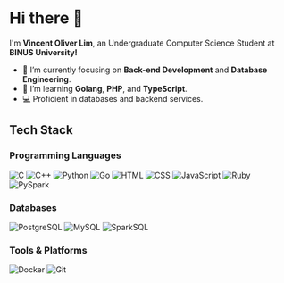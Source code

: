 # Hi there 👋
I'm **Vincent Oliver Lim**, an Undergraduate Computer Science Student at **BINUS University!** 
- 🎯 I’m currently focusing on **Back-end Development** and **Database Engineering**.
- 🌱 I’m learning **Golang**, **PHP**, and **TypeScript**.
- 💻 Proficient in databases and backend services.

## Tech Stack

### Programming Languages
![C](https://img.shields.io/badge/-C-00599C?style=flat&logo=c&logoColor=white)
![C++](https://img.shields.io/badge/-C++-00599C?style=flat&logo=c%2B%2B&logoColor=white)
![Python](https://img.shields.io/badge/-Python-3776AB?style=flat&logo=python&logoColor=white)
![Go](https://img.shields.io/badge/-Go-00ADD8?style=flat&logo=go&logoColor=white)
![HTML](https://img.shields.io/badge/-HTML-E34F26?style=flat&logo=html5&logoColor=white)
![CSS](https://img.shields.io/badge/-CSS-1572B6?style=flat&logo=css3&logoColor=white)
![JavaScript](https://img.shields.io/badge/-JavaScript-F7DF1E?style=flat&logo=javascript&logoColor=white)
![Ruby](https://img.shields.io/badge/-Ruby-C72C48?style=flat&logo=ruby&logoColor=white)
![PySpark](https://img.shields.io/badge/-PySpark-E35A21?style=flat&logo=apache&logoColor=white)

### Databases
![PostgreSQL](https://img.shields.io/badge/-PostgreSQL-336791?style=flat&logo=postgresql&logoColor=white)
![MySQL](https://img.shields.io/badge/-MySQL-00758F?style=flat&logo=mysql&logoColor=white)
![SparkSQL](https://img.shields.io/badge/-SparkSQL-E35A21?style=flat&logo=apache&logoColor=white)

### Tools & Platforms
![Docker](https://img.shields.io/badge/-Docker-2496ED?style=flat&logo=docker&logoColor=white)
![Git](https://img.shields.io/badge/-Git-F05032?style=flat&logo=git&logoColor=white)
